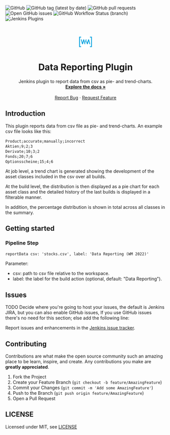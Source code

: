 ![GitHub](https://img.shields.io/github/license/simonsymhoven/data-reporting-plugin)
![GitHub tag (latest by date)](https://img.shields.io/github/v/tag/simonsymhoven/data-reporting-plugin)
![GitHub pull requests](https://img.shields.io/github/issues-pr/simonsymhoven/data-reporting-plugin)
![Open GitHub issues](https://img.shields.io/github/issues/simonsymhoven/data-reporting-plugin)
![GitHub Workflow Status (branch)](https://img.shields.io/github/workflow/status/simonsymhoven/data-reporting-plugin/GitHub%20CI/master?label=GitHub%20CI)
![Jenkins Plugins](https://img.shields.io/jenkins/plugin/v/data-reporting-plugin?label=latest%20version)

<!-- PROJECT LOGO -->
<br />
<p align="center">
  <a href="#">
   <img src="src/main/webapp/icons/wm-logo-48x48.png" alt="Logo" width="40" height="40">
  </a>

  <h1 align="center">Data Reporting Plugin</h1>

  <p align="center">
    Jenkins plugin to report data from csv as pie- and trend-charts.
    <br />
    <a href="https://github.com/simonsymhoven/data-reporting-plugin/blob/master/README.md"><strong>Explore the docs »</strong></a>
    <br />
    <br />
    <a href="https://github.com/simonsymhoven/data-reporting-plugin/issues">Report Bug</a>
    ·
    <a href="https://github.com/simonsymhoven/data-reporting-plugin/issues">Request Feature</a>
  </p>
</p>

## Introduction

This plugin reports data from csv file as pie- and trend-charts. An example csv file looks like this:

```
Product;accurate;manually;incorrect
Aktien;9;2;3
Derivate;10;3;2
Fonds;20;7;6
Optionsscheine;15;4;6
```

At job level, a trend chart is generated showing the development 
of the asset classes included in the csv over all builds.

At the build level, the distribution is then displayed as 
a pie chart for each asset class and the detailed history of the last 
builds is displayed in a filterable manner.

In addition, the percentage distribution is shown 
in total across all classes in the summary.

## Getting started

### Pipeline Step

```
reportData csv: 'stocks.csv', label: 'Data Reporting (WM 2022)' 
```

Parameter: 

* csv: path to csv file relative to the workspace.
* label: the label for the build action (optional, default: "Data Reporting").

## Issues

TODO Decide where you're going to host your issues, the default is Jenkins JIRA, but you can also enable GitHub issues,
If you use GitHub issues there's no need for this section; else add the following line:

Report issues and enhancements in the [Jenkins issue tracker](https://issues.jenkins-ci.org/).

## Contributing

Contributions are what make the open source community such an amazing place to be learn,
inspire, and create. Any contributions you make are **greatly appreciated**.

1.  Fork the Project
2.  Create your Feature Branch (`git checkout -b feature/AmazingFeature`)
3.  Commit your Changes (`git commit -m 'Add some AmazingFeature'`)
4.  Push to the Branch (`git push origin feature/AmazingFeature`)
5.  Open a Pull Request

## LICENSE

Licensed under MIT, see [LICENSE](LICENSE.md)

